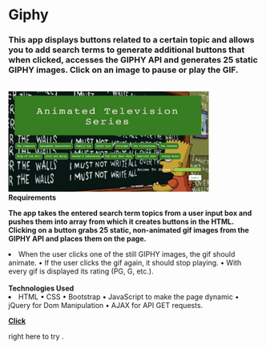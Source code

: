 # Giphy

<h3>This app displays buttons related to a certain topic and allows you to add search terms to generate additional buttons that when clicked, accesses the GIPHY API and generates 25 static GIPHY images. Click on an image to pause or play the GIF.</h3>

<br>
<img src = "assets/images/screenshot.png" width = "400px" height = "200px">

<br>
<strong>Requirements</strong>
<br>

<strong>The app takes the entered search term topics from a user input box and pushes them into array from which it creates buttons in the HTML. Clicking on a button grabs 25 static, non-animated gif images from the GIPHY API and places them on the page.</strong>
<br>

<li>	When the user clicks one of the still GIPHY images, the gif should animate. •	If the user clicks the gif again, it should stop playing. •	With every gif is displayed its rating (PG, G, etc.).</li>
<br>
<strong>Technologies Used</strong>
<br>

<li>	HTML •	CSS •	Bootstrap •	JavaScript to make the page dynamic •	jQuery for Dom Manipulation •	AJAX for API GET requests.</li> 

<strong><a href = "https://ferewtucho.github.io/Giphy/">Click</a></strong><p> right here to try .</p>

